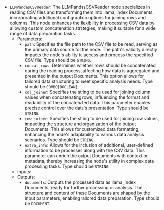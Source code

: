 - `LLMPandasCSVReader`: The LLMPandasCSVReader node specializes in reading CSV files and transforming them into llama_index Documents, incorporating additional configuration options for joining rows and columns. This node enhances the flexibility in processing CSV data by allowing custom concatenation strategies, making it suitable for a wide range of data preparation tasks.
    - Parameters:
        - `path`: Specifies the file path to the CSV file to be read, serving as the primary data source for the node. The path's validity directly impacts the node's ability to access and process the specified CSV file. Type should be `STRING`.
        - `concat_rows`: Determines whether rows should be concatenated during the reading process, affecting how data is aggregated and presented in the output Documents. This option allows for tailored data structuring to meet specific analysis needs. Type should be `COMBO[BOOLEAN]`.
        - `col_joiner`: Specifies the string to be used for joining column values when concatenating rows, influencing the format and readability of the concatenated data. This parameter enables precise control over the data's presentation. Type should be `STRING`.
        - `row_joiner`: Specifies the string to be used for joining row values, impacting the structure and organization of the output Documents. This allows for customized data formatting, enhancing the node's adaptability to various data analysis scenarios. Type should be `STRING`.
        - `extra_info`: Allows for the inclusion of additional, user-defined information to be processed along with the CSV data. This parameter can enrich the output Documents with context or metadata, thereby increasing the node's utility in complex data processing tasks. Type should be `STRING`.
    - Inputs:
    - Outputs:
        - `documents`: Outputs the processed data as llama_index Documents, ready for further processing or analysis. The structure and content of these Documents are shaped by the input parameters, enabling tailored data preparation. Type should be `DOCUMENT`.
